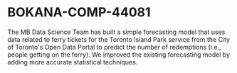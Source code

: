 # BOKANA-COMP-44081
The MB Data Science Team has built a simple forecasting model that uses data related to ferry tickets for the Toronto Island Park service from the City of Toronto's Open Data Portal to predict the number of redemptions (i.e., people getting on the ferry). We improved the existing forecasting model by adding more accurate statistical techniques.
